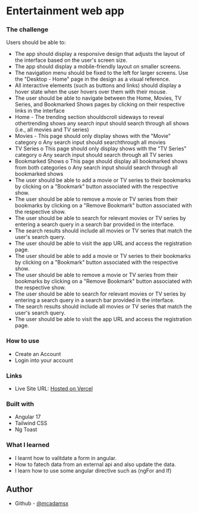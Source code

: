 # Entertainment web app

### The challenge

Users should be able to:

- The app should display a responsive design that adjusts the layout of the interface based on the user's screen size.
- The app should display a mobile-friendly layout on smaller screens.
- The navigation menu should be fixed to the left for larger screens. Use the "Desktop - Home" page in the design as a visual reference.
-  All interactive elements (such as buttons and links) should display a hover state when the user hovers over them with their mouse.
-  The user should be able to navigate between the Home, Movies, TV Series, and Bookmarked Shows pages by clicking on their respective links in the interface
-  Home -  The trending section shouldscroll sideways to reveal othertrending shows any search input should search through all shows (i.e., all movies and TV series)
-  Movies - This page should only display shows with the "Movie" category o Any search input should searchthrough all movies
- TV Series o This page should only display shows with the "TV Series" category o Any search input should search through all TV series
- Bookmarked Shows o This page should display all bookmarked shows from both categories o Any search input should search through all bookmarked shows
- The user should be able to add a movie or TV series to their bookmarks by clicking on a "Bookmark" button associated with the respective show.
- The user should be able to remove a movie or TV series from their bookmarks by clicking on a "Remove Bookmark" button associated with the respective show.
- The user should be able to search for relevant movies or TV series by entering a search query in a search bar provided in the interface.
- The search results should include all movies or TV series that match the user's search query.
- The user should be able to visit the app URL and access the registration page.
- The user should be able to add a movie or TV series to their bookmarks by clicking on a "Bookmark" button associated with the respective show.
- The user should be able to remove a movie or TV series from their bookmarks by clicking on a "Remove Bookmark" button associated with the respective show.
- The user should be able to search for relevant movies or TV series by entering a search query in a search bar provided in the interface.
- The search results should include all movies or TV series that match the user's search query.
- The user should be able to visit the app URL and access the registration page.

  
### How to use 

- Create an Account
- Login into your account



### Links

- Live Site URL: [Hosted on Vercel](https://entertainment-web-app-virid-three.vercel.app/login)


### Built with

- Angular 17
- Tailwind CSS
- Ng Toast
  




### What I learned

- I learnt how to valitdate a form in angular.
- How to fatech data from an external api and also update the data.
- I learn how to use some angular directive such as (ngFor and If) 

## Author

- Github - [@mcadamsx](https://github.com/mcadamsz/)

